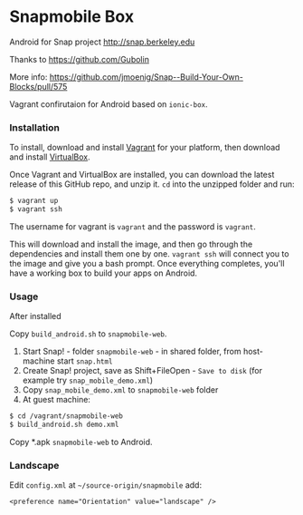 Snapmobile Box
==============

Android for Snap project http://snap.berkeley.edu

Thanks to https://github.com/Gubolin

More info: https://github.com/jmoenig/Snap--Build-Your-Own-Blocks/pull/575

Vagrant confirutaion for Android based on `ionic-box`.

### Installation


To install, download and install [Vagrant](https://www.vagrantup.com/downloads.html) for your platform, then download and install [VirtualBox](http://virtualbox.org/).

Once Vagrant and VirtualBox are installed, you can download the latest release of this GitHub repo, and unzip it. `cd` into the unzipped folder and run:

```bash
$ vagrant up
$ vagrant ssh
```

The username for vagrant is `vagrant` and the password is `vagrant`. 

This will download and install the image, and then go through the dependencies and install them one by one. `vagrant ssh` will connect you to the image and give you a bash prompt. Once everything completes, you'll have a working box to build your apps on Android.



### Usage

After installed


Copy `build_android.sh` to `snapmobile-web`.

1. Start Snap! - folder `snapmobile-web` - in shared folder, from host-machine start `snap.html`
2. Create Snap! project, save as Shift+FileOpen - `Save to disk` (for example try `snap_mobile_demo.xml`)
3. Copy `snap_mobile_demo.xml` to `snapmobile-web` folder
4. At guest machine:

```bash
$ cd /vagrant/snapmobile-web
$ build_android.sh demo.xml
```

Copy *.apk `snapmobile-web` to Android.

### Landscape

Edit `config.xml` at `~/source-origin/snapmobile` add: 

    <preference name="Orientation" value="landscape" />


